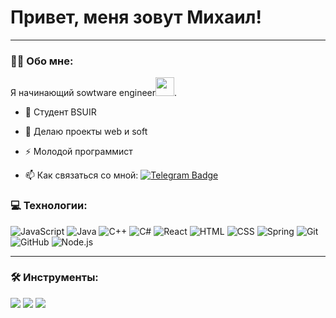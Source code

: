 # Привет, меня зовут Михаил!

---

### :man_technologist: Обо мне:

Я начинающий sowtware engineer<img src="https://media.giphy.com/media/WUlplcMpOCEmTGBtBW/giphy.gif" width="30px">. 

- :telescope: Студент BSUIR

- :seedling: Делаю проекты web и soft

- :zap: Молодой программист

- :mailbox: Как связаться со мной: [![Telegram Badge](https://img.shields.io/badge/-MichaeSemenov-blue?style=flat&logo=Telegram&logoColor=white)](https://t.me/Mik536) 

### 💻 Технологии:


![JavaScript](https://img.shields.io/badge/-JavaScript-yellow?style=flat-square&logo=javascript&logoColor=white)
![Java](https://img.shields.io/badge/-Java-red?style=flat-square&logo=java&logoColor=white)
![C++](https://img.shields.io/badge/-C++-blue?style=flat-square&logo=c%2B%2B&logoColor=white)
![C#](https://img.shields.io/badge/-C%23-purple?style=flat-square&logo=c-sharp&logoColor=white)
![React](https://img.shields.io/badge/-React-blue?style=flat-square&logo=react&logoColor=white)
![HTML](https://img.shields.io/badge/-HTML-orange?style=flat-square&logo=html5&logoColor=white)
![CSS](https://img.shields.io/badge/-CSS-blueviolet?style=flat-square&logo=css3&logoColor=white)
![Spring](https://img.shields.io/badge/-Spring-green?style=flat-square&logo=spring&logoColor=white)
![Git](https://img.shields.io/badge/-Git-red?style=flat-square&logo=git&logoColor=white)
![GitHub](https://img.shields.io/badge/-GitHub-black?style=flat-square&logo=github&logoColor=white)
![Node.js](https://img.shields.io/badge/-Node.js-green?style=flat-square&logo=node.js&logoColor=white)


---
### 🛠 Инструменты:

<div>
 <img src="https://img.shields.io/badge/-IntelliJ%20IDEA-blue?style=flat-square&logo=intellij-idea&logoColor=white">
<img src="https://img.shields.io/badge/-Visual%20Studio-purple?style=flat-square&logo=visual-studio&logoColor=white">
<img src="https://img.shields.io/badge/-VS%20Code-blueviolet?style=flat-square&logo=visual-studio-code&logoColor=white">
</div>


